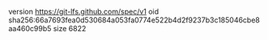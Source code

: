 version https://git-lfs.github.com/spec/v1
oid sha256:66a7693fea0d530684a053fa0774e522b4d2f9237b3c185046cbe8aa460c99b5
size 6822
